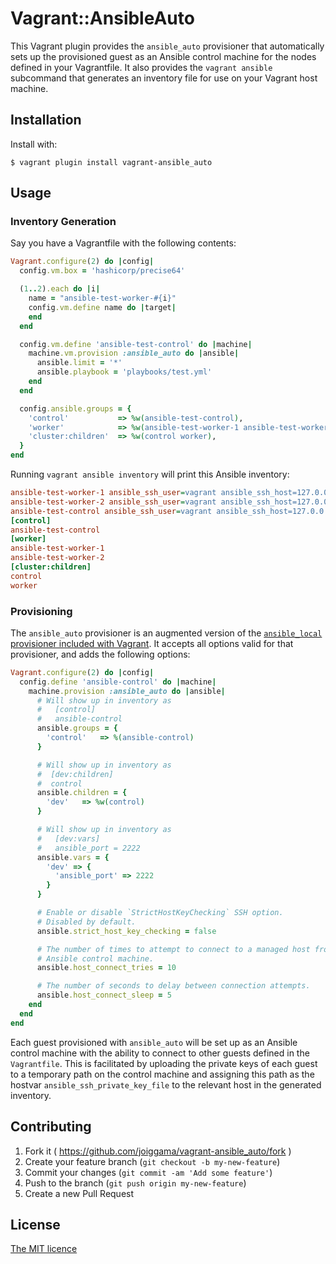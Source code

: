 # Vagrant::AnsibleAuto

This Vagrant plugin provides the `ansible_auto` provisioner that automatically
sets up the provisioned guest as an Ansible control machine for the nodes
defined in your Vagrantfile.  It also provides the `vagrant ansible` subcommand
that generates an inventory file for use on your Vagrant host machine.

## Installation

Install with:

```shell
$ vagrant plugin install vagrant-ansible_auto
```

## Usage

### Inventory Generation

Say you have a Vagrantfile with the following contents:

```ruby
Vagrant.configure(2) do |config|
  config.vm.box = 'hashicorp/precise64'

  (1..2).each do |i|
    name = "ansible-test-worker-#{i}"
    config.vm.define name do |target|
    end
  end

  config.vm.define 'ansible-test-control' do |machine|
    machine.vm.provision :ansible_auto do |ansible|
      ansible.limit = '*'
      ansible.playbook = 'playbooks/test.yml'
    end
  end

  config.ansible.groups = {
    'control'           => %w(ansible-test-control),
    'worker'            => %w(ansible-test-worker-1 ansible-test-worker-2),
    'cluster:children'  => %w(control worker),
  }
end
```

Running `vagrant ansible inventory` will print this Ansible inventory:

```ini
ansible-test-worker-1 ansible_ssh_user=vagrant ansible_ssh_host=127.0.0.1 ansible_ssh_port=2222 ansible_ssh_private_key_file=/home/matt/git/vagrant-ansible_inventory/.vagrant/machines/ansible-test-worker-1/virtualbox/private_key
ansible-test-worker-2 ansible_ssh_user=vagrant ansible_ssh_host=127.0.0.1 ansible_ssh_port=2200 ansible_ssh_private_key_file=/home/matt/git/vagrant-ansible_inventory/.vagrant/machines/ansible-test-worker-2/virtualbox/private_key
ansible-test-control ansible_ssh_user=vagrant ansible_ssh_host=127.0.0.1 ansible_ssh_port=2201 ansible_ssh_private_key_file=/home/matt/git/vagrant-ansible_inventory/.vagrant/machines/ansible-test-control/virtualbox/private_key
[control]
ansible-test-control
[worker]
ansible-test-worker-1
ansible-test-worker-2
[cluster:children]
control
worker
```

### Provisioning

The `ansible_auto` provisioner is an augmented version of the
[`ansible_local` provisioner included with Vagrant](https://www.vagrantup.com/docs/provisioning/ansible_local.html).
It accepts all options valid for that provisioner, and adds the following
options:

```ruby
Vagrant.configure(2) do |config|
  config.define 'ansible-control' do |machine|
    machine.provision :ansible_auto do |ansible|
      # Will show up in inventory as
      #   [control]
      #   ansible-control
      ansible.groups = {
        'control'   => %(ansible-control)
      }

      # Will show up in inventory as
      #  [dev:children]
      #  control
      ansible.children = {
        'dev'   => %w(control)
      }

      # Will show up in inventory as
      #   [dev:vars]
      #   ansible_port = 2222
      ansible.vars = {
        'dev' => {
          'ansible_port' => 2222
        }
      }

      # Enable or disable `StrictHostKeyChecking` SSH option.
      # Disabled by default.
      ansible.strict_host_key_checking = false

      # The number of times to attempt to connect to a managed host from the
      # Ansible control machine.
      ansible.host_connect_tries = 10

      # The number of seconds to delay between connection attempts.
      ansible.host_connect_sleep = 5
    end
  end
end
```

Each guest provisioned with `ansible_auto` will be set up as an Ansible
control machine with the ability to connect to other guests defined in the
`Vagrantfile`.  This is facilitated by uploading the private keys of each guest
to a temporary path on the control machine and assigning this path as the
hostvar `ansible_ssh_private_key_file` to the relevant host in the generated
inventory.

## Contributing

1. Fork it ( https://github.com/joiggama/vagrant-ansible_auto/fork )
2. Create your feature branch (`git checkout -b my-new-feature`)
3. Commit your changes (`git commit -am 'Add some feature'`)
4. Push to the branch (`git push origin my-new-feature`)
5. Create a new Pull Request

## License

[The MIT licence](LICENSE.md)

